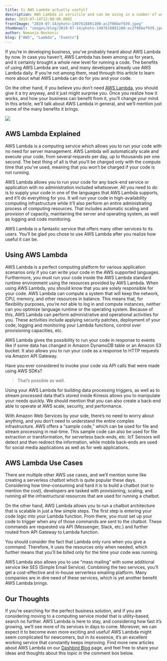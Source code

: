```yaml
---
title: Is AWS Lambda actually useful?
description: AWS Lambda is versitile and can be using in a number of ways. Here are some of them.
date: 2019-07-14T12:00:00.000Z
frontImage: "2019-07-14/photo-1497618891100-ac2f06bef939.jpeg"
thumbnail: "images/blog/2019-07-14/photo-1497618891100-ac2f06bef939.jpeg"
author: Nemanja Novkovic
blog: ["AWS", "Lambda", "Events"]
---
```


If you’re in developing business, you've probably heard about AWS Lambda by now. In case you haven’t, AWS Lambda has been among us for years, and it certainly brought a whole new level for running a code. The benefits of using AWS Lambda are vast, and many developers already use AWS Lambda daily. If you’re not among them, read through this article to learn more about what AWS Lambda can do for you and your code.

On the other hand, if you believe you don’t need <a href="https://dashbird.io/blog/using-lambda-layers-for-better-serverless-architecture/">AWS Lambda</a>, you should give it a try anyway, and it just might surprise you. Once you realize how it works, and how your business can benefit from it, you’ll change your mind. In this article, we’ll talk about AWS Lambda in general, and we’ll mention just some of the many benefits it brings.

<img src="/images/blog/2019-07-14/photo-1497618891100-ac2f06bef939.jpeg">

## AWS Lambda Explained

AWS Lambda is a computing service which allows you to run your code with no need for server management. AWS Lambda will automatically scale and execute your code, from several requests per day, up to thousands per one second. The best thing of all is that you’ll be charged only with the compute time that you’ve used, meaning that you won’t be charged if your code is not running.

AWS Lambda allows you to run your code for any back-end service or application with no administration included whatsoever. All you need to do is to supply your code in one of the languages that AWS Lambda supports, and it’ll do everything for you. It will run your code in high-availability computing infrastructure while it’ll also perform an entire administrating process of computing resources. That includes automatic scaling and provision of capacity, maintaining the server and operating system, as well as logging and code monitoring. 

AWS Lambda is a fantastic service that offers many other services to its users. You’ll be glad you chose to use AWS Lambda after you realize how useful it can be.

## Using AWS Lambda

AWS Lambda is a perfect computing platform for various application scenarios only if you can write your code in the AWS supported languages. Furthermore, you must run your code inside the AWS Lambda standard runtime environment using the resources provided by AWS Lambda.
When using AWS Lambda, you should know that you are solely responsible for your code. AWS Lambda can compute a system that will keep the network, CPU, memory, and other resources in balance. This means that, for flexibility purposes, you’re not able to log in and compute instances, neither can you optimize language runtime or the operating system. Because of this, AWS Lambda can perform administrative and operational activities for you. These activities include applying security patches, deployment of your code, logging and monitoring your Lambda functions, control over provisioning capacities, etc. 

AWS Lambda gives the possibility to run your code in response to events like if some data has changed in Amazon DynamoDB table or an Amazon S3 bucket. It also allows you to run your code as a response to HTTP requests via Amazon API Gateway. 

Have you ever considered to invoke your code via API calls that were made using AWS SDKs? 

> That’s possible as well. 

Using your AWS Lambda for building data processing triggers, as well as to stream processed data that’s stored inside Kinesis allows you to manipulate your needs quickly. We should mention that you can also create a back-end able to operate at AWS scale, security, and performance.

With Amazon Web Services by your side, there’s no need to worry about anything, and you don’t need to understand the entire complex infrastructure. AWS offers a “sample code,” which can be used for file and stream processing in real-time. This sample code can also be used for file extraction or transformation, for serverless back-ends, etc. IoT Sensors will detect and then redirect the information, while mobile back-ends are used for social media applications as well as for web applications.

## AWS Lambda Use Cases

There are multiple other AWS use cases, and we’ll mention some like creating a serverless chatbot which is quite popular these days. Considering how time-consuming and hard it is to build a chatbot (not to mention the cost), developers are tasked with provisioning, scaling, and running all the infrastructural resources that are used for running a chatbot. 

On the other hand, AWS Lambda allows you to run a chatbot architecture that is scalable in just a few simple steps. The first step is entering your code logic into your Lambda function. From there, you must set up your code to trigger when any of those commands are sent to the chatbot. These commands are requested via API (Messenger, Slack, etc.) and further routed from API Gateway to Lambda function. 

You should consider the fact that Lambda only runs when you give a command. Therefore, it uses the resources only when needed, which further means that you’ll be billed only for the time your code was running.

AWS Lambda also allows you to use “mass mailing” with some additional service like SES (Simple Email Service). Combining the two services, you’ll get a cost-effective and in-house serverless emailing platform. Many companies are in dire need of these services, which is yet another benefit AWS Lambda brings.

## Our Thoughts

If you’re searching for the perfect business solution, and if you are considering moving to a computing service model that is utility-based, search no further. AWS Lambda is here to stay, and considering how fast it’s growing, we’ll see more of its services in days to come. Moreover, we can expect it to become even more exciting and useful! AWS Lambda might seem complicated for newcomers, but in its essence, it’s an excellent working service that constantly keeps improving. Find more new articles about AWS Lambda on our <a href="https://DASHBIRD.IO/blog">Dashbird Blog</a> page, and feel free to share your ideas and thoughts about this topic in the comment box below.
